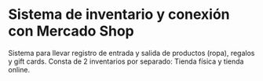 # Sistema de inventario y conexión con Mercado Shop
Sistema para llevar registro de entrada y salida de productos (ropa), regalos y gift cards. 
Consta de 2 inventarios por separado: Tienda física y tienda online.
